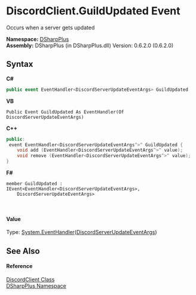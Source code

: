# DiscordClient.GuildUpdated Event
 

Occurs when a server gets updated

**Namespace:**&nbsp;<a href="503971eb-de5e-a570-9922-de9500a9b1cc">DSharpPlus</a><br />**Assembly:**&nbsp;DSharpPlus (in DSharpPlus.dll) Version: 0.6.2.0 (0.6.2.0)

## Syntax

**C#**<br />
``` C#
public event EventHandler<DiscordServerUpdateEventArgs> GuildUpdated
```

**VB**<br />
``` VB
Public Event GuildUpdated As EventHandler(Of DiscordServerUpdateEventArgs)
```

**C++**<br />
``` C++
public:
 event EventHandler<DiscordServerUpdateEventArgs^>^ GuildUpdated {
	void add (EventHandler<DiscordServerUpdateEventArgs^>^ value);
	void remove (EventHandler<DiscordServerUpdateEventArgs^>^ value);
}
```

**F#**<br />
``` F#
member GuildUpdated : IEvent<EventHandler<DiscordServerUpdateEventArgs>,
    DiscordServerUpdateEventArgs>

```

<br />

#### Value
Type: <a href="http://msdn2.microsoft.com/en-us/library/db0etb8x" target="_blank">System.EventHandler</a>(<a href="3cf62da3-6804-4298-d8e5-a100d2c4843f">DiscordServerUpdateEventArgs</a>)

## See Also


#### Reference
<a href="8f8cbf24-03e9-53cc-389f-2ba10a699065">DiscordClient Class</a><br /><a href="503971eb-de5e-a570-9922-de9500a9b1cc">DSharpPlus Namespace</a><br />